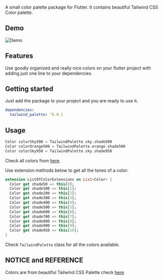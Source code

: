 <!--
This README describes the package. If you publish this package to pub.dev,
this README's contents appear on the landing page for your package.

For information about how to write a good package README, see the guide for
[writing package pages](https://dart.dev/guides/libraries/writing-package-pages).

For general information about developing packages, see the Dart guide for
[creating packages](https://dart.dev/guides/libraries/create-library-packages)
and the Flutter guide for
[developing packages and plugins](https://flutter.dev/developing-packages).
-->

A small color palette package for Flutter. It contains beautiful Tailwind CSS Color palette.

## Demo

![Demo](demo/demo.gif)

## Features

Use goodly organized and really nice colors on your flutter project with adding just one line to your dependencies.

## Getting started

Just add the package to your project and you are ready to use it.

```yaml
dependencies:
  tailwind_palette: ^0.0.1
```

## Usage

```dart
Color colorSky500 = TailwindPalette.sky.shade500
Color colorOrange500 = TailwindPalette.orange.shade500
Color colorSky950 = TailwindPalette.sky.shade950
```

Check all colors from [here](https://tailwindcss.com/docs/customizing-colors). <br />

Use extension methods below to get all the tones of a color:

```dart
extension ListOfColorExtensions on List<Color> {
  Color get shade50 => this[0];
  Color get shade100 => this[1];
  Color get shade200 => this[2];
  Color get shade300 => this[3];
  Color get shade400 => this[4];
  Color get shade500 => this[5];
  Color get shade600 => this[6];
  Color get shade700 => this[7];
  Color get shade800 => this[8];
  Color get shade900 => this[9];
  Color get shade950 => this[10];
}
```

Check `TailwindPalette` class for all the colors available.

## NOTICE and REFERENCE

Colors are from beautiful Tailwind CSS Palette check [here](https://tailwindcss.com/docs/customizing-colors). <br />
